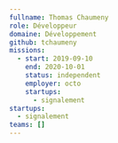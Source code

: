 ```yaml
---
fullname: Thomas Chaumeny
role: Développeur
domaine: Développement
github: tchaumeny
missions:
  - start: 2019-09-10
    end: 2020-10-01
    status: independent
    employer: octo
    startups:
      - signalement
startups:
  - signalement
teams: []
---
```

